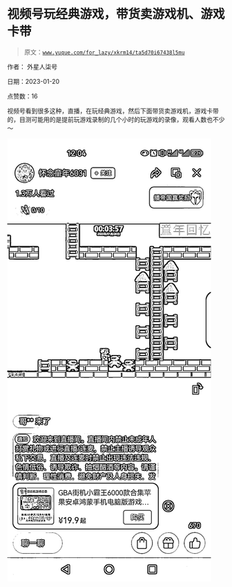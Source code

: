 # 视频号玩经典游戏，带货卖游戏机、游戏卡带

> 原文：[`www.yuque.com/for_lazy/xkrm14/ta5d70i67438l5mu`](https://www.yuque.com/for_lazy/xkrm14/ta5d70i67438l5mu)

作者： 外星人柒号 

日期：2023-01-20 

点赞数：16 

视频号看到很多这种，直播，在玩经典游戏，然后下面带货卖游戏机，游戏卡带的，目测可能用的是提前玩游戏录制的几个小时的玩游戏的录像，观看人数也不少～ 

![](img/e97a527bef754acea8bb2c37f3fbfa21.png) 

